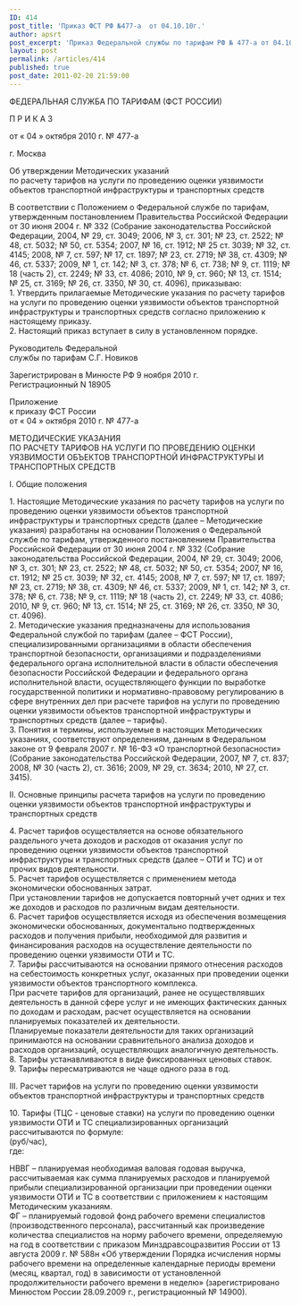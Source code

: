 ```yaml
---
ID: 414
post_title: 'Приказ ФСТ РФ №477-а  от 04.10.10г.'
author: apsrt
post_excerpt: 'Приказ Федеральной службы по тарифам РФ № 477-а от 04.10.2010г.  &quot;Об утверждении Методических указаний по расчету тарифов на услуги по проведению оценки уязвимости объектов транспортной инфраструктуры и транспортных средств&quot;'
layout: post
permalink: /articles/414
published: true
post_date: 2011-02-20 21:59:00
---
```

ФЕДЕРАЛЬНАЯ СЛУЖБА ПО ТАРИФАМ (ФСТ РОССИИ)  
  
П Р И К А З  
  
от « 04 » октября 2010 г. № 477-а  
  
г. Москва  
  
  
Об утверждении Методических указаний   
по расчету тарифов на услуги по проведению оценки уязвимости объектов транспортной инфраструктуры и транспортных средств   
  
  
В соответствии с Положением о Федеральной службе по тарифам, утвержденным постановлением Правительства Российской Федерации от 30 июня 2004 г. № 332 (Собрание законодательства Российской Федерации, 2004, № 29, ст. 3049; 2006, № 3, ст. 301; № 23, ст. 2522; № 48, ст. 5032; № 50, ст. 5354; 2007, № 16, ст. 1912; № 25 ст. 3039; № 32, ст. 4145; 2008, № 7, ст. 597; № 17, ст. 1897; № 23, ст. 2719; № 38, ст. 4309; № 46, ст. 5337; 2009, № 1, ст. 142; № 3, ст. 378; № 6, ст. 738; № 9, ст. 1119; № 18 (часть 2), ст. 2249; № 33, ст. 4086; 2010, № 9, ст. 960; № 13, ст. 1514; № 25, ст. 3169; № 26, ст. 3350, № 30, ст. 4096), приказываю:  
1\. Утвердить прилагаемые Методические указания по расчету тарифов на услуги по проведению оценки уязвимости объектов транспортной инфраструктуры и транспортных средств согласно приложению к настоящему приказу.  
2\. Настоящий приказ вступает в силу в установленном порядке.  
  
  
  
  
  
  
Руководитель Федеральной   
службы по тарифам С.Г. Новиков  
  
  
Зарегистрирован в Минюсте РФ 9 ноября 2010 г.   
Регистрационный N 18905  
  
  
Приложение   
к приказу ФСТ России  
от « 04 » октября 2010 г. № 477-а  
  
  
МЕТОДИЧЕСКИЕ УКАЗАНИЯ  
ПО РАСЧЕТУ ТАРИФОВ НА УСЛУГИ ПО ПРОВЕДЕНИЮ ОЦЕНКИ УЯЗВИМОСТИ ОБЪЕКТОВ ТРАНСПОРТНОЙ ИНФРАСТРУКТУРЫ И ТРАНСПОРТНЫХ СРЕДСТВ  
  
I. Общие положения  
  
1\. Настоящие Методические указания по расчету тарифов на услуги по проведению оценки уязвимости объектов транспортной инфраструктуры и транспортных средств (далее – Методические указания) разработаны на основании Положения о Федеральной службе по тарифам, утвержденного постановлением Правительства Российской Федерации от 30 июня 2004 г. № 332 (Собрание законодательства Российской Федерации, 2004, № 29, ст. 3049; 2006, № 3, ст. 301; № 23, ст. 2522; № 48, ст. 5032; № 50, ст. 5354; 2007, № 16, ст. 1912; № 25 ст. 3039; № 32, ст. 4145; 2008, № 7, ст. 597; № 17, ст. 1897; № 23, ст. 2719; № 38, ст. 4309; № 46, ст. 5337; 2009, № 1, ст. 142; № 3, ст. 378; № 6, ст. 738; № 9, ст. 1119; № 18 (часть 2), ст. 2249; № 33, ст. 4086; 2010, № 9, ст. 960; № 13, ст. 1514; № 25, ст. 3169; № 26, ст. 3350, № 30, ст. 4096).  
2\. Методические указания предназначены для использования Федеральной службой по тарифам (далее – ФСТ России), специализированными организациями в области обеспечения транспортной безопасности, организациями и подразделениями федерального органа исполнительной власти в области обеспечения безопасности Российской Федерации и федерального органа исполнительной власти, осуществляющего функции по выработке государственной политики и нормативно-правовому регулированию в сфере внутренних дел при расчете тарифов на услуги по проведению оценки уязвимости объектов транспортной инфраструктуры и транспортных средств (далее – тарифы).  
3\. Понятия и термины, используемые в настоящих Методических указаниях, соответствуют определениям, данным в Федеральном законе от 9 февраля 2007 г. № 16-ФЗ «О транспортной безопасности» (Собрание законодательства Российской Федерации, 2007, № 7, ст. 837; 2008, № 30 (часть 2), ст. 3616; 2009, № 29, ст. 3634; 2010, № 27, ст. 3415).  
  
II. Основные принципы расчета тарифов на услуги по проведению оценки уязвимости объектов транспортной инфраструктуры и транспортных средств  
  
4\. Расчет тарифов осуществляется на основе обязательного раздельного учета доходов и расходов от оказания услуг по проведению оценки уязвимости объектов транспортной инфраструктуры и транспортных средств (далее – ОТИ и ТС) и от прочих видов деятельности.  
5\. Расчет тарифов осуществляется с применением метода экономически обоснованных затрат.  
При установлении тарифов не допускается повторный учет одних и тех же доходов и расходов по различным видам деятельности.  
6\. Расчет тарифов осуществляется исходя из обеспечения возмещения экономически обоснованных, документально подтвержденных расходов и получения прибыли, необходимой для развития и финансирования расходов на осуществление деятельности по проведению оценки уязвимости ОТИ и ТС.  
7\. Тарифы рассчитываются на основании прямого отнесения расходов на себестоимость конкретных услуг, оказанных при проведении оценки уязвимости объектов транспортного комплекса.  
При расчете тарифов для организаций, ранее не осуществлявших деятельность в данной сфере услуг и не имеющих фактических данных по доходам и расходам, расчет осуществляется на основании планируемых показателей их деятельности.   
Планируемые показатели деятельности для таких организаций принимаются на основании сравнительного анализа доходов и расходов организаций, осуществляющих аналогичную деятельность.   
8\. Тарифы устанавливаются в виде фиксированных ценовых ставок.   
9\. Тарифы пересматриваются не чаще одного раза в год.   
  
III. Расчет тарифов на услуги по проведению оценки уязвимости объектов транспортной инфраструктуры и транспортных средств  
  
10\. Тарифы (ТЦС - ценовые ставки) на услуги по проведению оценки уязвимости ОТИ и ТС специализированных организаций рассчитываются по формуле:  
(руб/час),  
где:  
  
НВВГ – планируемая необходимая валовая годовая выручка, рассчитываемая как сумма планируемых расходов и планируемой прибыли специализированной организации при проведении оценки уязвимости ОТИ и ТС в соответствии с приложением к настоящим Методическим указаниям.  
ФГ – планируемый годовой фонд рабочего времени специалистов (производственного персонала), рассчитанный как произведение количества специалистов на норму рабочего времени, определяемую на год в соответствии с приказом Минздравсоцразвития России от 13 августа 2009 г. № 588н «Об утверждении Порядка исчисления нормы рабочего времени на определенные календарные периоды времени (месяц, квартал, год) в зависимости от установленной продолжительности рабочего времени в неделю» (зарегистрировано Минюстом России 28.09.2009 г., регистрационный № 14900).